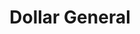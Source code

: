 ---
title: "Dollar General"
url: /philadelphia/dollar-general-south-23rd-street/
shop: variety store
---